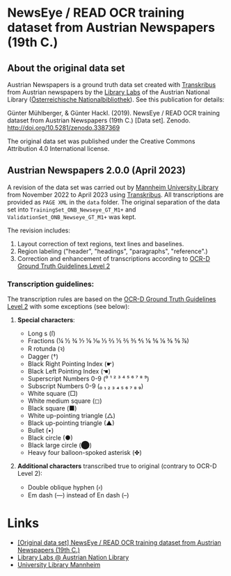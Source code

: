 # NewsEye / READ OCR training dataset from Austrian Newspapers (19th C.)

## About the original data set

Austrian Newspapers is a ground truth data set created with [Transkribus](https://transkribus.eu/)
from Austrian newspapers by the [Library Labs](https://labs.onb.ac.at/) of the
Austrian National Library ([Österreichische Nationalbibliothek](https://www.onb.ac.at/)).
See this publication for details:

Günter Mühlberger, & Günter Hackl. (2019).
NewsEye / READ OCR training dataset from Austrian Newspapers (19th C.) [Data set].
Zenodo. http://doi.org/10.5281/zenodo.3387369

The original data set was published under the Creative Commons Attribution 4.0 International license.

## Austrian Newspapers 2.0.0 (April 2023)

A revision of the data set was carried out by [Mannheim University Library](https://www.bib.uni-mannheim.de/en/)
from November 2022 to April 2023 using [Transkribus](https://readcoop.eu/transkribus/?sc=Transkribus).
All transcriptions are provided as `PAGE XML` in the `data` folder.
The original separation of the data set into `TrainingSet_ONB_Newseye_GT_M1+` and `ValidationSet_ONB_Newseye_GT_M1+` was kept.

The revision includes: 
1. Layout correction of text regions, text lines and baselines. 
2. Region labeling ("header", "headings", "paragraphs", "reference".) 
3. Correction and enhancement of transcriptions according to [OCR-D Ground Truth Guidelines Level 2](https://tboenig.github.io/gt-guidelines/html/trans/level_2_2.html)

### Transcription guidelines:
The transcription rules are based on the [OCR-D Ground Truth Guidelines Level 2](https://tboenig.github.io/gt-guidelines/html/trans/level_2_2.html) with some exceptions (see below):

1) **Special characters**:
    - Long s (ſ)
    - Fractions (¼ ½ ¾ ⅐ ⅑ ⅒ ⅓ ⅔ ⅕ ⅖ ⅗ ⅘ ⅙ ⅚ ⅛ ⅜ ⅝ ⅞)
    - R rotunda (ꝛ)
    - Dagger (†)
    - Black Right Pointing Index (☛)
    - Black Left Pointing Index (☚)
    - Superscript Numbers 0-9 (⁰ ¹ ² ³ ⁴ ⁵ ⁶ ⁷ ⁸ ⁹)
    - Subscript Numbers 0-9 (₀ ₁ ₂ ₃ ₄ ₅ ₆ ₇ ₈ ₉)
    - White square (□)
    - White medium square (◻)
    - Black square (■)
    - White up-pointing triangle (△)
    - Black up-pointing triangle (▲)
    - Bullet (•)
    - Black circle (●)
    - Black large circle (⬤)
    - Heavy four balloon-spoked asterisk (✤)
    
2) **Additional characters** transcribed true to original (contrary to OCR-D Level 2):
    - Double oblique hyphen (⸗)
    - Em dash (—) instead of En dash (–)
    
# Links
- [[Original data set] NewsEye / READ OCR training dataset from Austrian Newspapers (19th C.)](http://doi.org/10.5281/zenodo.3387369) 
- [Library Labs @ Austrian Nation Library](https://labs.onb.ac.at/)
- [University Library Mannheim](https://www.bib.uni-mannheim.de/en/)
